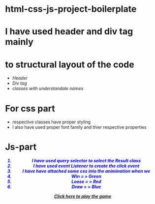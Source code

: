 # html-css-js-project-boilerplate
# I have used header and div tag mainly 
# to structural layout of the code

<ul>
    <i><li>Header </li></i>
    <i><li>Div tag</li></i>
    <i><li>classes with understandale names</li></i>
</ul>

# For css part 
<ul>
    <li>respective classes have proper styling</li>
    <li>I also have used proper font family and thier respective properties</li> 
</ul>

# Js-part

<ol>
   <b style="color:blue;text-align:center;"><i> <li>I have used query selector to select the Result class</li>
    <li>I have used event Listener to create the click event</li>
    <li>I have have attached some css into the animination when we</li>
    <li>Win = > Green</li>
    <li>Loose = > Red</li>
    <li>Draw = > Blue</li></i><b>
</ol>

<i><b><a href="https://tiny-cranachan-675878.netlify.app">Click here to play the game</b></i>
